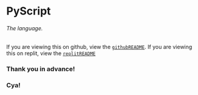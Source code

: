 # PyScript
###### The language.


If you are viewing this on github, view the [`githubREADME`](https://github.com/PyScript-Language/PyScript-Compiler/blob/master/githubREADME.md). If you are viewing this on replit, view the [`replitREADME`](https://replit.com/@JBloves27/PyScript-Compiler#replitREADME.md)

### Thank you in advance!
### Cya!